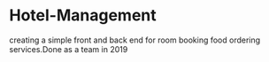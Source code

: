 # Hotel-Management
creating a simple front and back end for room booking food ordering services.Done as a team in 2019
